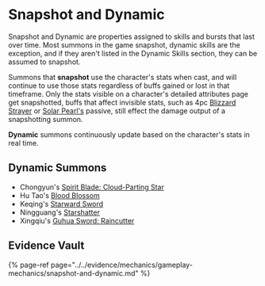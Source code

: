 # Snapshot and Dynamic

Snapshot and Dynamic are properties assigned to skills and bursts that last over time. Most summons in the game snapshot, dynamic skills are the exception, and if they aren't listed in the Dynamic Skills section, they can be assumed to snapshot.

Summons that **snapshot** use the character's stats when cast, and will continue to use those stats regardless of buffs gained or lost in that timeframe. Only the stats visible on a character's detailed attributes page get snapshotted, buffs that affect invisible stats, such as 4pc [Blizzard Strayer](../../mechanics/equipment/artifacts.md#blizzard-strayer) or [Solar Pearl's](../../mechanics/equipment/weapons/catalysts.md#solar-pearl) passive, still effect the damage output of a snapshotting summon.

**Dynamic** summons continuously update based on the character's stats in real time. 

## Dynamic Summons

* Chongyun's [Spirit Blade: Cloud-Parting Star](../../characters/cryo/chongyun.md#attacks) 
* Hu Tao's [Blood Blossom](../../characters/pyro/hu-tao.md#attacks)
* Keqing's [Starward Sword](../../characters/electro/keqing.md#attacks)
* Ningguang's [Starshatter ](../../characters/geo/ningguang.md#attacks)
* Xingqiu's [Guhua Sword: Raincutter](../../characters/hydro/xingqiu.md#attacks)

## Evidence Vault

{% page-ref page="../../evidence/mechanics/gameplay-mechanics/snapshot-and-dynamic.md" %}

